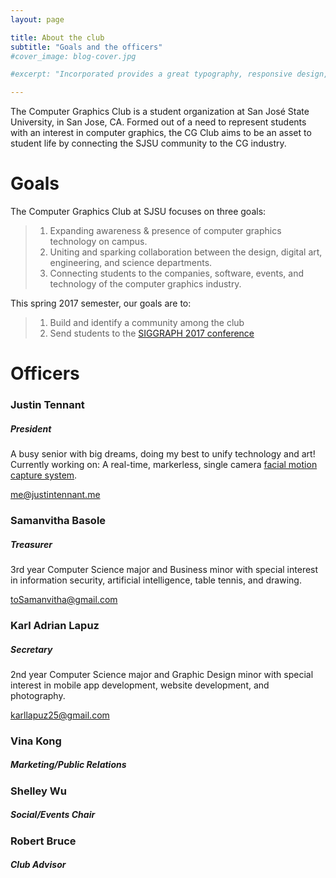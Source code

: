 ```yaml
---
layout: page

title: About the club
subtitle: "Goals and the officers"
#cover_image: blog-cover.jpg

#excerpt: "Incorporated provides a great typography, responsive design, author details, semantic markup and more."

---
```


The Computer Graphics Club is a student organization at San José State University, in San Jose, CA. Formed out of a need to represent students with an interest in computer graphics, the CG Club aims to be an asset to student life by connecting the SJSU community to the CG industry.

# Goals
The Computer Graphics Club at SJSU focuses on three goals:

> 1. Expanding awareness & presence of computer graphics technology on campus.
> 2. Uniting and sparking collaboration between the design, digital art, engineering, and science departments.
> 3. Connecting students to the companies, software, events, and technology of the computer graphics industry.

This spring 2017 semester, our goals are to:

> 1. Build and identify a community among the club
> 2. Send students to the [SIGGRAPH 2017 conference](http://s2017.siggraph.org/)

# Officers

### Justin Tennant
##### President

A busy senior with big dreams, doing my best to unify technology and art!
Currently working on: A real-time, markerless, single camera [facial motion capture system](https://github.com/octop1/stringless).

me@justintennant.me

### Samanvitha Basole
##### Treasurer

3rd year Computer Science major and Business minor with special interest in information security, artificial intelligence, table tennis, and drawing.

toSamanvitha@gmail.com

### Karl Adrian Lapuz
##### Secretary

2nd year Computer Science major and Graphic Design minor with special interest in mobile app development, website development, and photography.

karllapuz25@gmail.com

### Vina Kong
##### Marketing/Public Relations

### Shelley Wu
##### Social/Events Chair

### Robert Bruce
##### Club Advisor
